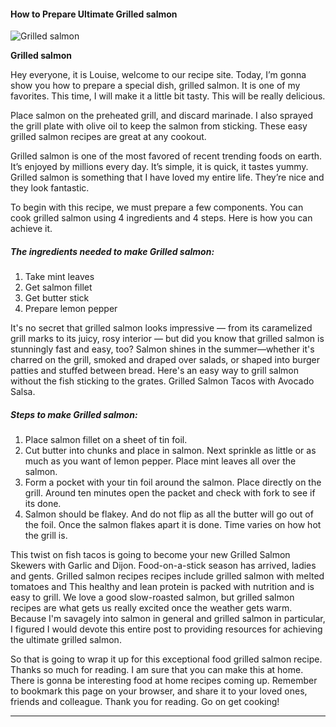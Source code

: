             

#### How to Prepare Ultimate Grilled salmon

![Grilled salmon](https://img-global.cpcdn.com/recipes/5920961736998912/751x532cq70/grilled-salmon-recipe-main-photo.jpg)

**Grilled salmon**

Hey everyone, it is Louise, welcome to our recipe site. Today, I’m gonna show you how to prepare a special dish, grilled salmon. It is one of my favorites. This time, I will make it a little bit tasty. This will be really delicious.

Place salmon on the preheated grill, and discard marinade. I also sprayed the grill plate with olive oil to keep the salmon from sticking. These easy grilled salmon recipes are great at any cookout.

Grilled salmon is one of the most favored of recent trending foods on earth. It’s enjoyed by millions every day. It’s simple, it is quick, it tastes yummy. Grilled salmon is something that I have loved my entire life. They’re nice and they look fantastic.

To begin with this recipe, we must prepare a few components. You can cook grilled salmon using 4 ingredients and 4 steps. Here is how you can achieve it.

##### The ingredients needed to make Grilled salmon:

1.  Take mint leaves
2.  Get salmon fillet
3.  Get butter stick
4.  Prepare lemon pepper

It's no secret that grilled salmon looks impressive — from its caramelized grill marks to its juicy, rosy interior — but did you know that grilled salmon is stunningly fast and easy, too? Salmon shines in the summer—whether it's charred on the grill, smoked and draped over salads, or shaped into burger patties and stuffed between bread. Here's an easy way to grill salmon without the fish sticking to the grates. Grilled Salmon Tacos with Avocado Salsa.

##### Steps to make Grilled salmon:

1.  Place salmon fillet on a sheet of tin foil.
2.  Cut butter into chunks and place in salmon. Next sprinkle as little or as much as you want of lemon pepper. Place mint leaves all over the salmon.
3.  Form a pocket with your tin foil around the salmon. Place directly on the grill. Around ten minutes open the packet and check with fork to see if its done.
4.  Salmon should be flakey. And do not flip as all the butter will go out of the foil. Once the salmon flakes apart it is done. Time varies on how hot the grill is.

This twist on fish tacos is going to become your new Grilled Salmon Skewers with Garlic and Dijon. Food-on-a-stick season has arrived, ladies and gents. Grilled salmon recipes recipes include grilled salmon with melted tomatoes and This healthy and lean protein is packed with nutrition and is easy to grill. We love a good slow-roasted salmon, but grilled salmon recipes are what gets us really excited once the weather gets warm. Because I'm savagely into salmon in general and grilled salmon in particular, I figured I would devote this entire post to providing resources for achieving the ultimate grilled salmon.

So that is going to wrap it up for this exceptional food grilled salmon recipe. Thanks so much for reading. I am sure that you can make this at home. There is gonna be interesting food at home recipes coming up. Remember to bookmark this page on your browser, and share it to your loved ones, friends and colleague. Thank you for reading. Go on get cooking!

* * *